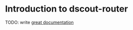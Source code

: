# Introduction to dscout-router

TODO: write [great documentation](http://jacobian.org/writing/great-documentation/what-to-write/)
